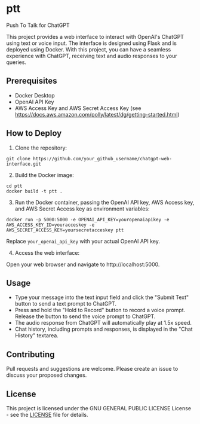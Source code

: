 # ptt
Push To Talk for ChatGPT

This project provides a web interface to interact with OpenAI's ChatGPT using text or voice input. The interface is designed using Flask and is deployed using Docker. With this project, you can have a seamless experience with ChatGPT, receiving text and audio responses to your queries.

## Prerequisites

- Docker Desktop
- OpenAI API Key
- AWS Access Key and AWS Secret Access Key (see https://docs.aws.amazon.com/polly/latest/dg/getting-started.html) 

## How to Deploy

1. Clone the repository:

```
git clone https://github.com/your_github_username/chatgpt-web-interface.git
```

2. Build the Docker image:

```
cd ptt
docker build -t ptt .
```

3. Run the Docker container, passing the OpenAI API key, AWS Access key, and AWS Secret Access key as environment variables:

```
docker run -p 5000:5000 -e OPENAI_API_KEY=youropenaiapikey -e AWS_ACCESS_KEY_ID=youracceskey -e AWS_SECRET_ACCESS_KEY=yoursecretacceskey ptt
```

  Replace `your_openai_api_key` with your actual OpenAI API key.

4. Access the web interface:

Open your web browser and navigate to http://localhost:5000.

## Usage

- Type your message into the text input field and click the "Submit Text" button to send a text prompt to ChatGPT.
- Press and hold the "Hold to Record" button to record a voice prompt. Release the button to send the voice prompt to ChatGPT.
- The audio response from ChatGPT will automatically play at 1.5x speed.
- Chat history, including prompts and responses, is displayed in the "Chat History" textarea.

## Contributing

Pull requests and suggestions are welcome. Please create an issue to discuss your proposed changes.


## License

This project is licensed under the GNU GENERAL PUBLIC LICENSE License - see the [LICENSE](LICENSE) file for details.
